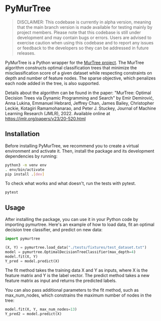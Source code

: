 # PyMurTree 
> DISCLAIMER: This codebase is currently in alpha version, meaning that the main branch version is made available for testing mainly by project members. Please note that this codebase is still under development and may contain bugs or errors. Users are advised to exercise caution when using this codebase and to report any issues or feedback to the developers so they can be addressed in future releases.


PyMurTree is a Python wrapper for the [MurTree project](https://github.com/DCC/murtree). The MurTree algorithm constructs optimal classification trees that minimize the misclassification score of a given dataset while respecting constraints on depth and number of feature nodes. The sparse objective, which penalizes each node added in the tree, is also supported.

Details about the algorithm can be found in the paper:
"MurTree: Optimal Decision Trees via Dynamic Programming and Search" by Emir Demirović, Anna Lukina, Emmanuel Hebrard, Jeffrey Chan, James Bailey, Christopher Leckie, Kotagiri Ramamohanarao, and Peter J. Stuckey, Journal of Machine Learning Research (JMLR), 2022. Available online at https://jmlr.org/papers/v23/20-520.html


## Installation
Before installing PyMurTree, we recommend you to create a virtual environment and activate it. Then, install the package and its development dependencies by running:

```bash
python3 -m venv env
. env/bin/activate
pip install .[dev]
```
To check what works and what doesn't, run the tests with pytest.

```bash
pytest
```

## Usage
After installing the package, you can use it in your Python code by importing pymurtree. Here's an example of how to load data, fit an optimal decision tree classifier, and predict on new data:

```python
import pymurtree

(X, Y) = pymurtree.load_data("./tests/fixtures/test_dataset.txt")
model = pymurtree.OptimalDecisionTreeClassifier(max_depth=4)
model.fit(X, Y) 
Y_pred = model.predict(X)
```
The fit method takes the training data X and Y as inputs, where X is the feature matrix and Y is the label vector. The predict method takes a new feature matrix as input and returns the predicted labels.

You can also pass additional parameters to the fit method, such as max_num_nodes, which constrains the maximum number of nodes in the tree:

```python	
model.fit(X, Y, max_num_nodes=13)
Y_pred2 = model.predict(X)

```


